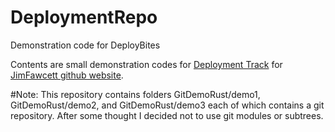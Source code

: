 # DeploymentRepo
Demonstration code for DeployBites

Contents are small demonstration codes for <a href="https://jimfawcett.github.io/indexDeployment.html">Deployment Track</a> for
<a href="https://jimfawcett.github.io/index.html">JimFawcett github website</a>.

#Note:
This repository contains folders GitDemoRust/demo1, GitDemoRust/demo2, and GitDemoRust/demo3 each of which contains a git repository.
After some thought I decided not to use git modules or subtrees.  
